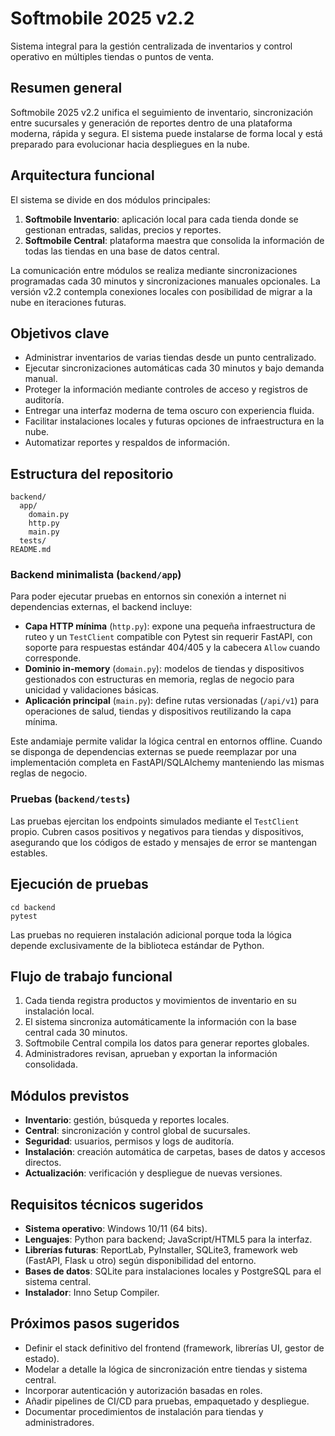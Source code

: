 # Softmobile 2025 v2.2

Sistema integral para la gestión centralizada de inventarios y control operativo en múltiples tiendas o puntos de venta.

## Resumen general
Softmobile 2025 v2.2 unifica el seguimiento de inventario, sincronización entre sucursales y generación de reportes dentro de una plataforma moderna, rápida y segura. El sistema puede instalarse de forma local y está preparado para evolucionar hacia despliegues en la nube.

## Arquitectura funcional
El sistema se divide en dos módulos principales:

1. **Softmobile Inventario**: aplicación local para cada tienda donde se gestionan entradas, salidas, precios y reportes.
2. **Softmobile Central**: plataforma maestra que consolida la información de todas las tiendas en una base de datos central.

La comunicación entre módulos se realiza mediante sincronizaciones programadas cada 30 minutos y sincronizaciones manuales opcionales. La versión v2.2 contempla conexiones locales con posibilidad de migrar a la nube en iteraciones futuras.

## Objetivos clave
- Administrar inventarios de varias tiendas desde un punto centralizado.
- Ejecutar sincronizaciones automáticas cada 30 minutos y bajo demanda manual.
- Proteger la información mediante controles de acceso y registros de auditoría.
- Entregar una interfaz moderna de tema oscuro con experiencia fluida.
- Facilitar instalaciones locales y futuras opciones de infraestructura en la nube.
- Automatizar reportes y respaldos de información.

## Estructura del repositorio
```
backend/
  app/
    domain.py
    http.py
    main.py
  tests/
README.md
```

### Backend minimalista (`backend/app`)
Para poder ejecutar pruebas en entornos sin conexión a internet ni dependencias externas, el backend incluye:

- **Capa HTTP mínima** (`http.py`): expone una pequeña infraestructura de ruteo y un `TestClient` compatible con Pytest sin requerir FastAPI, con soporte para respuestas estándar 404/405 y la cabecera `Allow` cuando corresponde.
- **Dominio in-memory** (`domain.py`): modelos de tiendas y dispositivos gestionados con estructuras en memoria, reglas de negocio para unicidad y validaciones básicas.
- **Aplicación principal** (`main.py`): define rutas versionadas (`/api/v1`) para operaciones de salud, tiendas y dispositivos reutilizando la capa mínima.

Este andamiaje permite validar la lógica central en entornos offline. Cuando se disponga de dependencias externas se puede reemplazar por una implementación completa en FastAPI/SQLAlchemy manteniendo las mismas reglas de negocio.

### Pruebas (`backend/tests`)
Las pruebas ejercitan los endpoints simulados mediante el `TestClient` propio. Cubren casos positivos y negativos para tiendas y dispositivos, asegurando que los códigos de estado y mensajes de error se mantengan estables.

## Ejecución de pruebas
```
cd backend
pytest
```
Las pruebas no requieren instalación adicional porque toda la lógica depende exclusivamente de la biblioteca estándar de Python.

## Flujo de trabajo funcional
1. Cada tienda registra productos y movimientos de inventario en su instalación local.
2. El sistema sincroniza automáticamente la información con la base central cada 30 minutos.
3. Softmobile Central compila los datos para generar reportes globales.
4. Administradores revisan, aprueban y exportan la información consolidada.

## Módulos previstos
- **Inventario**: gestión, búsqueda y reportes locales.
- **Central**: sincronización y control global de sucursales.
- **Seguridad**: usuarios, permisos y logs de auditoría.
- **Instalación**: creación automática de carpetas, bases de datos y accesos directos.
- **Actualización**: verificación y despliegue de nuevas versiones.

## Requisitos técnicos sugeridos
- **Sistema operativo**: Windows 10/11 (64 bits).
- **Lenguajes**: Python para backend; JavaScript/HTML5 para la interfaz.
- **Librerías futuras**: ReportLab, PyInstaller, SQLite3, framework web (FastAPI, Flask u otro) según disponibilidad del entorno.
- **Bases de datos**: SQLite para instalaciones locales y PostgreSQL para el sistema central.
- **Instalador**: Inno Setup Compiler.

## Próximos pasos sugeridos
- Definir el stack definitivo del frontend (framework, librerías UI, gestor de estado).
- Modelar a detalle la lógica de sincronización entre tiendas y sistema central.
- Incorporar autenticación y autorización basadas en roles.
- Añadir pipelines de CI/CD para pruebas, empaquetado y despliegue.
- Documentar procedimientos de instalación para tiendas y administradores.
